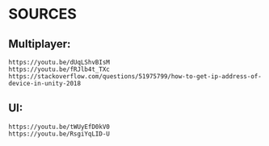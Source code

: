 # SOURCES

## Multiplayer:
```
https://youtu.be/dUqLShvBIsM
https://youtu.be/fRJlb4t_TXc
https://stackoverflow.com/questions/51975799/how-to-get-ip-address-of-device-in-unity-2018
```
## UI:
```
https://youtu.be/tWUyEfD0kV0
https://youtu.be/RsgiYqLID-U
```
